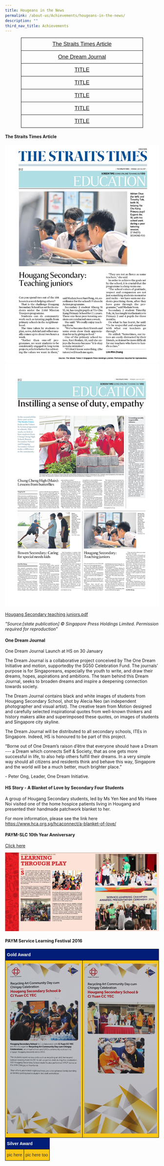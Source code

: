 ```yaml
---
title: Hougeans in the News
permalink: /about-us/Achievements/hougeans-in-the-news/
description: ""
third_nav_title: Achievements
---
```

<style type="text/css">
.tg  {border-collapse:collapse;border-spacing:0;margin:0px auto;}
.tg td{border-color:black;border-style:solid;border-width:1px;font-family:Arial, sans-serif;font-size:14px;
  overflow:hidden;padding:10px 5px;word-break:normal;}
.tg th{border-color:black;border-style:solid;border-width:1px;font-family:Arial, sans-serif;font-size:14px;
  font-weight:normal;overflow:hidden;padding:10px 5px;word-break:normal;}
.tg .tg-13pz{font-size:18px;text-align:center;vertical-align:top}
</style>
<table class="tg" style="undefined;table-layout: fixed; width: 400px">
<colgroup>
<col style="width: 400px">
</colgroup>
<tbody>
  <tr>
    <td class="tg-13pz"><a href="#1">The Straits Times Article</a></td>
  </tr>
  <tr>
    <td class="tg-13pz"><a href="#2">One Dream Journal</a></td>
  </tr>
  <tr>
    <td class="tg-13pz"><a href="#3">TITLE</a></td>
  </tr>
  <tr>
    <td class="tg-13pz"><a href="#4">TITLE</a></td>
  </tr>
  <tr>
    <td class="tg-13pz"><a href="#5">TITLE</a></td>
  </tr>
  <tr>
    <td class="tg-13pz"><a href="#6">TITLE</a></td>
  </tr>
	<tr>
    <td class="tg-13pz"><a href="#7">TITLE</a></td>
  </tr>
</tbody>
</table>


<a id="1"></a>

#### The Straits Times Article

![](/images/Hougang%20Sec_mockup_A4%20acrylic.jpeg)
![](/images/Hougang%20Secondary%20%20teaching%20juniors-page-001.jpeg)

[Hougang Secondary teaching juniors.pdf](/files/Hougang%20Secondary%20%20teaching%20juniors.pdf)

*"Source:\[state publication\] © Singapore Press Holdings Limited. Permission required for reproduction”*


<a id="2"></a>

#### One Dream Journal

One Dream Journal Launch at HS on 30 January

  

The Dream Journal is a collaborative project conceived by The One Dream Initiative and motion, supportedby the SG50 Celebration Fund. The journals’ purpose is for Singaporeans, especially the youth to write, and draw their dreams, hopes, aspirations and ambitions. The team behind this Dream Journal, seeks to broaden dreams and inspire a deepening connection towards society.

  

The Dream Journal contains black and white images of students from Hougang Secondary School, shot by Alecia Neo (an independent photographer and visual artist). The creative team from Motion designed and carefully selected inspirational quotes from well-known thinkers and history makers alike and superimposed these quotes, on images of students and Singapore city skyline.

  

The Dream Journal will be distributed to all secondary schools, ITEs in Singapore. Indeed, HS is honoured to be part of this project.

  

“Borne out of One Dream’s raison d’être that everyone should have a Dream --- a Dream which connects Self & Society, that as one gets more successful in life, to also help others fulfill their dreams. In a very simple way should all citizens and residents think and behave this way, Singapore and the world will be a much better, much brighter place.”

\- Peter Ong, Leader, One Dream Initiative.



<a id="3"></a>

#### HS Story - A Blanket of Love by Secondary Four Students

A group of Hougang Secondary students, led by Ms Yen Nee and Ms Hwee Noi visited one of the home hospice patients living in Hougang and presented their handmade patchwork blanket to her.

For more information, please see the link here https://www.hca.org.sg/hcaconnect/a-blanket-of-love/


<a id="4"></a>

#### PAYM-SLC 10th Year Anniversary

[Click here](/images/SLC.jpeg)

![](/images/SLC.jpeg)



<a id="5"></a>

#### PAYM Service Learning Festival 2016

<style type="text/css">
.tg  {border-collapse:collapse;border-spacing:0;margin:0px auto;}
.tg td{border-color:black;border-style:solid;border-width:1px;font-family:Arial, sans-serif;font-size:14px;
  overflow:hidden;padding:10px 5px;word-break:normal;}
.tg th{border-color:black;border-style:solid;border-width:1px;font-family:Arial, sans-serif;font-size:14px;
  font-weight:normal;overflow:hidden;padding:10px 5px;word-break:normal;}
.tg .tg-nu80{background-color:#021D77;color:#FFF;font-weight:bold;text-align:left;vertical-align:top}
.tg .tg-tls3{background-color:#FCC617;color:#333;text-align:left;vertical-align:top}
</style>
<table class="tg">
<tbody>
  <tr>
    <td class="tg-nu80" colspan="2">Gold Award</td>
  </tr>
  <tr>
    <td class="tg-tls3"><img src="/images/paym16-1.jpeg" 
     style="width:100%">
</td>
    <td class="tg-tls3"><img src="/images/paym16-3.jpeg" 
     style="width:100%">
</td>
  </tr>
</tbody>
</table>

<style type="text/css">
.tg  {border-collapse:collapse;border-spacing:0;margin:0px auto;}
.tg td{border-color:black;border-style:solid;border-width:1px;font-family:Arial, sans-serif;font-size:14px;
  overflow:hidden;padding:10px 5px;word-break:normal;}
.tg th{border-color:black;border-style:solid;border-width:1px;font-family:Arial, sans-serif;font-size:14px;
  font-weight:normal;overflow:hidden;padding:10px 5px;word-break:normal;}
.tg .tg-nu80{background-color:#021D77;color:#FFF;font-weight:bold;text-align:left;vertical-align:top}
.tg .tg-tls3{background-color:#FCC617;color:#333;text-align:left;vertical-align:top}
</style>
<table class="tg">
<tbody>
  <tr>
    <td class="tg-nu80" colspan="2">Silver Award</td>
  </tr>
  <tr>
    <td class="tg-tls3">pic here</td>
    <td class="tg-tls3">pic here too</td>
  </tr>
</tbody>
</table>


<a id="6"></a>

#### 


<a id="7"></a>